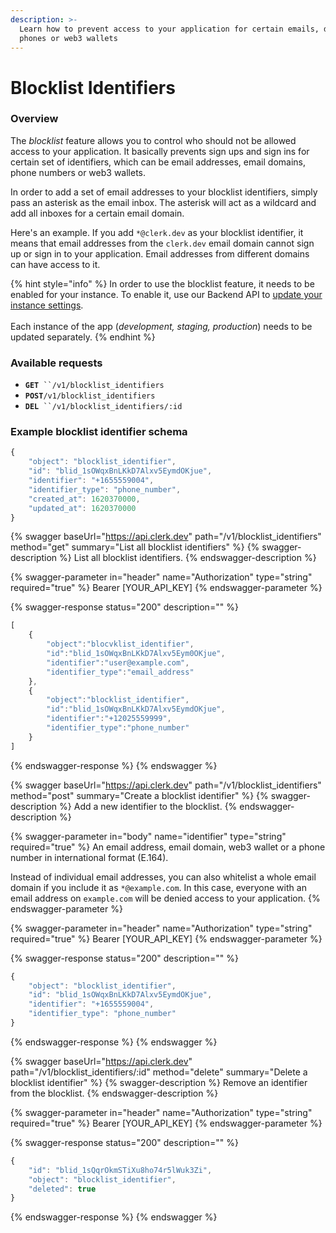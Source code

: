 ```yaml
---
description: >-
  Learn how to prevent access to your application for certain emails, domain,
  phones or web3 wallets
---
```


# Blocklist Identifiers

### Overview

The _blocklist_ feature allows you to control who should not be allowed access to your application. It basically prevents sign ups and sign ins for certain set of identifiers, which can be email addresses, email domains, phone numbers or web3 wallets.&#x20;

In order to add a set of email addresses to your blocklist identifiers, simply pass an asterisk as the email inbox. The asterisk will act as a wildcard and add all inboxes for a certain email domain.&#x20;

Here's an example. If you add `*@clerk.dev` as your blocklist identifier, it means that email addresses from the `clerk.dev` email domain cannot sign up or sign in to your application. Email addresses from different domains can have access to it.

{% hint style="info" %}
In order to use the blocklist feature, it needs to be enabled for your instance. To enable it, use our Backend API to [update your instance settings](beta-features/instance-settings.md).\
\
Each instance of the app (_development, staging, production_) needs to be updated separately.
{% endhint %}

### Available requests

* **`GET`**` ``/v1/blocklist_identifiers`
* **`POST`**`/v1/blocklist_identifiers`
* **`DEL`**` ``/v1/blocklist_identifiers/:id`

### Example blocklist identifier schema

```javascript
{
	"object": "blocklist_identifier", 
	"id": "blid_1sOWqxBnLKkD7Alxv5EymdOKjue",
	"identifier": "+1655559004",
	"identifier_type": "phone_number",
 	"created_at": 1620370000,
 	"updated_at": 1620370000
}
```

{% swagger baseUrl="https://api.clerk.dev" path="/v1/blocklist_identifiers" method="get" summary="List all blocklist identifiers" %}
{% swagger-description %}
List all blocklist identifiers.
{% endswagger-description %}

{% swagger-parameter in="header" name="Authorization" type="string" required="true" %}
Bearer [YOUR_API_KEY]
{% endswagger-parameter %}

{% swagger-response status="200" description="" %}
```javascript
[
	{
		"object":"blocvklist_identifier",
		"id":"blid_1sOWqxBnLKkD7Alxv5Eym0OKjue",
		"identifier":"user@example.com",
		"identifier_type":"email_address"
	},
	{
		"object":"blocklist_identifier",
		"id":"blid_1sOWqxBnLKkD7Alxv5EymdOKjue",
		"identifier":"+12025559999",
		"identifier_type":"phone_number"
	}
]
```
{% endswagger-response %}
{% endswagger %}

{% swagger baseUrl="https://api.clerk.dev" path="/v1/blocklist_identifiers" method="post" summary="Create a blocklist identifier" %}
{% swagger-description %}
Add a new identifier to the blocklist.
{% endswagger-description %}

{% swagger-parameter in="body" name="identifier" type="string" required="true" %}
An email address, email domain, web3 wallet or a phone number in international format (E.164).

Instead of individual email addresses, you can also whitelist a whole email domain if you include it as `*@example.com`. In this case, everyone with an email address on `example.com` will be denied  access to your application.
{% endswagger-parameter %}

{% swagger-parameter in="header" name="Authorization" type="string" required="true" %}
Bearer [YOUR_API_KEY]
{% endswagger-parameter %}

{% swagger-response status="200" description="" %}
```javascript
{
	"object": "blocklist_identifier", 
	"id": "blid_1sOWqxBnLKkD7Alxv5EymdOKjue",
	"identifier": "+1655559004",
	"identifier_type": "phone_number"
}
```
{% endswagger-response %}
{% endswagger %}

{% swagger baseUrl="https://api.clerk.dev" path="/v1/blocklist_identifiers/:id" method="delete" summary="Delete a blocklist identifier" %}
{% swagger-description %}
Remove an identifier from the blocklist.
{% endswagger-description %}

{% swagger-parameter in="header" name="Authorization" type="string" required="true" %}
Bearer [YOUR_API_KEY]
{% endswagger-parameter %}

{% swagger-response status="200" description="" %}
```javascript
{
	"id": "blid_1sQqrOkmSTiXu8ho74r5lWuk3Zi",
	"object": "blocklist_identifier", 
	"deleted": true
}
```
{% endswagger-response %}
{% endswagger %}

